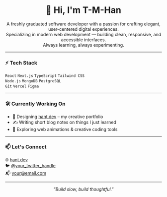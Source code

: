 <h1 align="center">👋 Hi, I'm T-M-Han</h1>

<p align="center">
  A freshly graduated software developer with a passion for crafting elegant, user-centered digital experiences.<br>
  Specializing in modern web development — building clean, responsive, and accessible interfaces.<br>
  Always learning, always experimenting.
</p>

---

### ⚡ Tech Stack  
`React` `Next.js` `TypeScript` `Tailwind CSS`  
`Node.js` `MongoDB` `PostgreSQL`  
`Git` `Vercel` `Figma`

---

### 🛠 Currently Working On
- 🎨 Designing [hant.dev](https://your-portfolio-link.com) – my creative portfolio
- ✍️ Writing short blog notes on things I just learned
- 🌈 Exploring web animations & creative coding tools

---

### 📫 Let's Connect  
<p align="left">
  🌐 <a href="https://your-portfolio-link.com" target="_blank">hant.dev</a> <br>
  🐦 <a href="https://twitter.com/your_twitter_handle" target="_blank">@your_twitter_handle</a> <br>
  📬 <a href="mailto:your@email.com">your@email.com</a>
</p>

---

<p align="center"><i>"Build slow, build thoughtful."</i></p>
